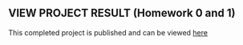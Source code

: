## VIEW PROJECT RESULT (Homework 0 and 1)
This completed project is published and can be viewed [here](http://csuf-349-hw0.gonecoding.io/)
